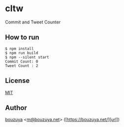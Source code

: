 # cltw

Commit and Tweet Counter

## How to run

```
$ npm install
$ npm run build
$ npm --silent start
Commit Count: 0
Tweet Count : 2
```

## License

[MIT](LICENSE)

## Author

[bouzuya][user] &lt;[m@bouzuya.net][email]&gt; ([https://bouzuya.net/][url])

[user]: https://github.com/bouzuya
[email]: mailto:m@bouzuya.net
[url]: https://bouzuya.net/
